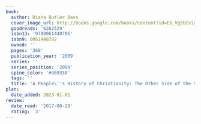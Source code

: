 ```yaml
---
book:
  author: Diana Butler Bass
  cover_image_url: http://books.google.com/books/content?id=Eb_Vg5bCvigC&printsec=frontcover&img=1&zoom=1&edge=curl&source=gbs_api
  goodreads: '6262529'
  isbn13: '9780061448706'
  isbn9: 0061448702
  owned: ''
  pages: '368'
  publication_year: '2009'
  series: ''
  series_position: '2009'
  spine_color: '#d69338'
  tags: ''
  title: 'A People\''s History of Christianity: The Other Side of the Story'
plan:
  date_added: 2023-01-01
review:
  date_read: '2017-08-28'
  rating: '3'
---
```

